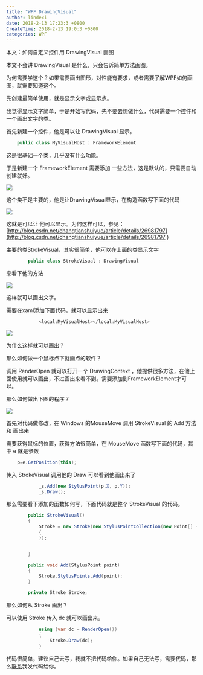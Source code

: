 ```yaml
---
title: "WPF DrawingVisual"
author: lindexi
date: 2018-2-13 17:23:3 +0800
CreateTime: 2018-2-13 19:0:3 +0800
categories: WPF
---
```


本文：如何自定义控件用 DrawingVisual 画图

<!--more-->


<!-- csdn -->

本文不会讲 DrawingVisual 是什么，只会告诉简单方法画图。

为何需要学这个？如果需要画出图形，对性能有要求，或者需要了解WPF如何画图，就需要知道这个。

先创建最简单使用，就是显示文字或显示点。

我觉得显示文字简单，于是开始写代码，先不要去想做什么，代码需要一个控件和一个画出文字的类。

首先新建一个控件，他是可以让 DrawingVisual 显示。


```csharp
    public class MyVisualHost : FrameworkElement
```

这是很基础一个类，几乎没有什么功能。

于是新建一个  FrameworkElement  需要添加 一些方法，这是默认的，只需要自动创建就好。

![](http://7xqpl8.com1.z0.glb.clouddn.com/AwCCAwMAItoFAMV%2BBQA28wYAAQAEAK4%2BAQBmQwIAaOgJAOjZ%2F2017323102952.jpg)

这个类不是主要的，他是让DrawingVisual显示，在构造函数写下面的代码

![](http://7xqpl8.com1.z0.glb.clouddn.com/AwCCAwMAItoFAMV%2BBQA28wYAAQAEAK4%2BAQBmQwIAaOgJAOjZ%2F2017323103719.jpg)


这就是可以让 他可以显示。为何这样可以，参见：[http://blog.csdn.net/changtianshuiyue/article/details/26981797](http://blog.csdn.net/changtianshuiyue/article/details/26981797 )

主要的类StrokeVisual，其实很简单，他可以在上面的类显示文字


```csharp
        public class StrokeVisual : DrawingVisual

```
来看下他的方法 

![](http://7xqpl8.com1.z0.glb.clouddn.com/AwCCAwMAItoFAMV%2BBQA28wYAAQAEAK4%2BAQBmQwIAaOgJAOjZ%2F201732310406.jpg)

这样就可以画出文字。

需要在xaml添加下面代码，就可以显示出来


```csharp
            <local:MyVisualHost></local:MyVisualHost>

```


![](http://7xqpl8.com1.z0.glb.clouddn.com/AwCCAwMAItoFAMV%2BBQA28wYAAQAEAK4%2BAQBmQwIAaOgJAOjZ%2F201732310419.jpg)

为什么这样就可以画出？

那么如何做一个鼠标点下就画点的软件？

调用 RenderOpen 就可以打开一个 DrawingContext ，他提供很多方法，在他上面使用就可以画出，不过画出来看不到。需要添加到FrameworkElement才可以。

那么如何做出下图的程序？

![](http://7xqpl8.com1.z0.glb.clouddn.com/AwCCAwMAItoFAMV%2BBQA28wYAAQAEAK4%2BAQBmQwIAaOgJAOjZ%2F2017%25E5%25B9%25B43%25E6%259C%258823%25E6%2597%25A5%2520112045.gif)

首先对代码做修改，在 Windows 的MouseMove 调用 StrokeVisual 的 Add 方法和 画出来

需要获得鼠标的位置，获得方法很简单，在 MouseMove 函数写下面的代码，其中 e 就是参数


```csharp
    p=e.GetPosition(this);
```

传入 StrokeVisual 调用他的 Draw 可以看到他画出来了


```csharp
            _s.Add(new StylusPoint(p.X, p.Y));
            _s.Draw();
```

那么需要看下添加的函数如何写，下面代码就是整个 StrokeVisual 的代码。

```csharp
        public StrokeVisual()
        {
            Stroke = new Stroke(new StylusPointCollection(new Point[] { new Point(10, 10), }), new DrawingAttributes()
            {
            });


        }

        public void Add(StylusPoint point)
        {
            Stroke.StylusPoints.Add(point);
        }

        private Stroke Stroke;
```
那么如何从 Stroke 画出？

可以使用 Stroke 传入 dc 就可以画出来。


```csharp
            using (var dc = RenderOpen())
            {
                Stroke.Draw(dc);
            }
```

代码很简单，建议自己去写，我就不把代码给你。如果自己无法写，需要代码，那么[联系](mailto:lindexi_gd@163.com)我发代码给你。

